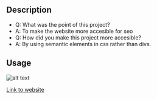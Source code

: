## Description
- Q: What was the point of this project?
- A: To make the website more accesible for seo
- Q: How did you make this project more accesible?
- A: By using semantic elements in css rather than divs.
 ## Usage
 ![alt text](assets/webpic)

 [Link to website](https://magicianjoshua.github.io/wackycss-challenge1/)
